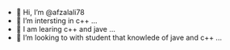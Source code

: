 - 👋 Hi, I’m @afzalali78
- 👀 I’m intersting in c++ ...
- 🌱 I am learing c++ and jave ...
- 💞️ I’m looking to with student that knowlede of jave and c++ ...

<!---
afzalali78/afzalali78 is a student of 10thclass in becaonhouse school system pakistan.
.
--->
